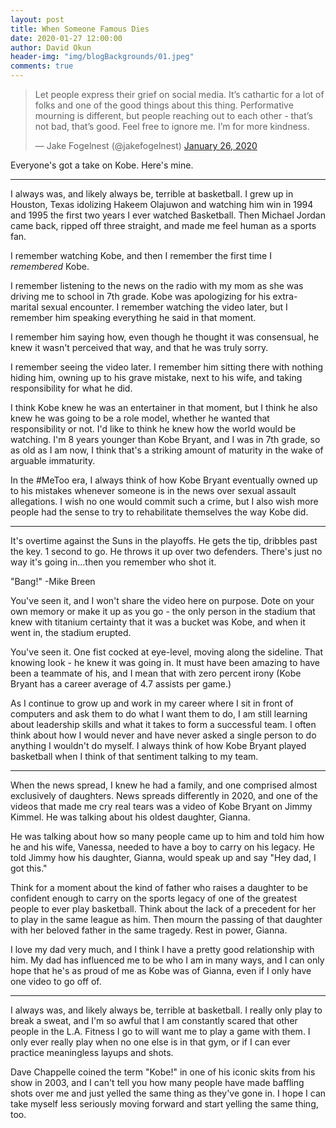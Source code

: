 ```yaml
---
layout: post
title: When Someone Famous Dies
date: 2020-01-27 12:00:00
author: David Okun
header-img: "img/blogBackgrounds/01.jpeg"
comments: true
---
```


<blockquote class="twitter-tweet"><p lang="en" dir="ltr">Let people express their grief on social media. It’s cathartic for a lot of folks and one of the good things about this thing. Performative mourning is different, but people reaching out to each other - that’s not bad, that’s good. Feel free to ignore me. I’m for more kindness.</p>&mdash; Jake Fogelnest (@jakefogelnest) <a href="https://twitter.com/jakefogelnest/status/1221550245999304704?ref_src=twsrc%5Etfw">January 26, 2020</a></blockquote> <script async src="https://platform.twitter.com/widgets.js" charset="utf-8"></script> 

Everyone's got a take on Kobe. Here's mine.

---

I always was, and likely always be, terrible at basketball. I grew up in Houston, Texas idolizing Hakeem Olajuwon and watching him win in 1994 and 1995 the first two years I ever watched Basketball. Then Michael Jordan came back, ripped off three straight, and made me feel human as a sports fan.

I remember watching Kobe, and then I remember the first time I *remembered* Kobe.

I remember listening to the news on the radio with my mom as she was driving me to school in 7th grade. Kobe was apologizing for his extra-marital sexual encounter. I remember watching the video later, but I remember him speaking everything he said in that moment. 

I remember him saying how, even though he thought it was consensual, he knew it wasn't perceived that way, and that he was truly sorry.

I remember seeing the video later. I remember him sitting there with nothing hiding him, owning up to his  grave mistake, next to his wife, and taking responsibility for what he did.

I think Kobe knew he was an entertainer in that moment, but I think he also knew he was going to be a role model, whether he wanted that responsibility or not. I'd like to think he knew how the world would be watching. I'm 8 years younger than Kobe Bryant, and I was in 7th grade, so as old as I am now, I think that's a striking amount of maturity in the wake of arguable immaturity.

In the #MeToo era, I always think of how Kobe Bryant eventually owned up to his mistakes whenever someone is in the news over sexual assault allegations. I wish no one would commit such a crime, but I also wish more people had the sense to try to rehabilitate themselves the way Kobe did.

---

It's overtime against the Suns in the playoffs. He gets the tip, dribbles past the key. 1 second to go. He throws it up over two defenders. There's just no way it's going in...then you remember who shot it.

"Bang!" -Mike Breen

You've seen it, and I won't share the video here on purpose. Dote on your own memory or make it up as you go - the only person in the stadium that knew with titanium certainty that it was a bucket was Kobe, and when it went in, the stadium erupted.

You've seen it. One fist cocked at eye-level, moving along the sideline. That knowing look - he knew it was going in. It must have been amazing to have been a teammate of his, and I mean that with zero percent irony (Kobe Bryant has a career average of 4.7 assists per game.)

As I continue to grow up and work in my career where I sit in front of computers and ask them to do what I want them to do, I am still learning about leadership skills and what it takes to form a successful team. I often think about how I would never and have never asked a single person to do anything I wouldn't do myself. I always think of how Kobe Bryant played basketball when I think of that sentiment talking to my team.

---

When the news spread, I knew he had a family, and one comprised almost exclusively of daughters. News spreads differently in 2020, and one of the videos that made me cry real tears was a video of Kobe Bryant on Jimmy Kimmel. He was talking about his oldest daughter, Gianna.

He was talking about how so many people came up to him and told him how he and his wife, Vanessa, needed to have a boy to carry on his legacy. He told Jimmy how his daughter, Gianna, would speak up and say "Hey dad, I got this." 

Think for a moment about the kind of father who raises a daughter to be confident enough to carry on the sports legacy of one of the greatest people to ever play basketball. Think about the lack of a precedent for her to play in the same league as him. Then mourn the passing of that daughter with her beloved father in the same tragedy. Rest in power, Gianna.

I love my dad very much, and I think I have a pretty good relationship with him. My dad has influenced me to be who I am in many ways, and I can only hope that he's as proud of me as Kobe was of Gianna, even if I only have one video to go off of.

---

I always was, and likely always be, terrible at basketball. I really only play to break a sweat, and I'm so awful that I am constantly scared that other people in the L.A. Fitness I go to will want me to play a game with them. I only ever really play when no one else is in that gym, or if I can ever practice meaningless layups and shots.

Dave Chappelle coined the term "Kobe!" in one of his iconic skits from his show in 2003, and I can't tell you how many people have made baffling shots over me and just yelled the same thing as they've gone in. I hope I can take myself less seriously moving forward and start yelling the same thing, too.